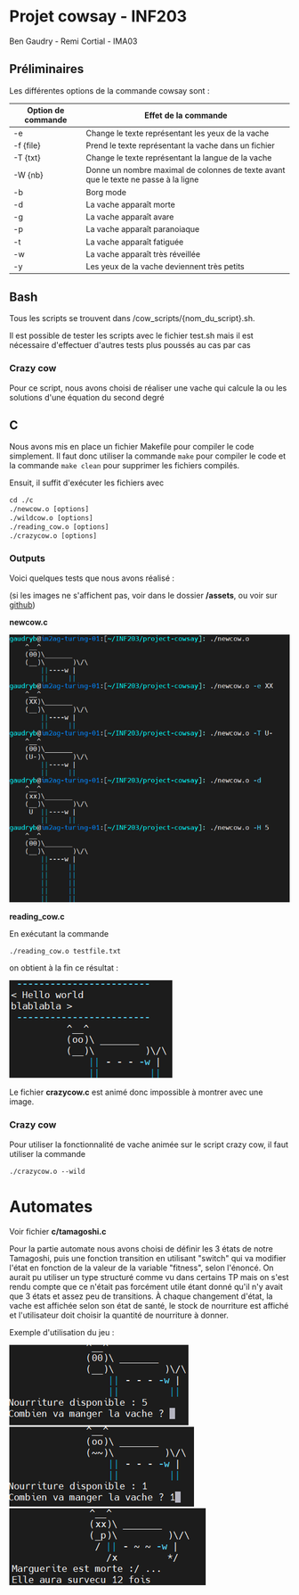 # Projet cowsay - INF203

Ben Gaudry - Remi Cortial - IMA03

## Préliminaires

Les différentes options de la commande cowsay sont : 

| Option de commande | Effet de la commande                                                                |
|--------------------|-------------------------------------------------------------------------------------|
| -e <txt>           | Change le texte représentant les yeux de la vache                                   |
| -f {file}          | Prend le texte représentant la vache dans un fichier                                |
| -T {txt}           | Change le texte représentant la langue de la vache                                  |
| -W {nb}            | Donne un nombre maximal de colonnes de texte avant que le texte ne passe à la ligne |
| -b                 | Borg mode                                                                           |
| -d                 | La vache apparaît morte                                                             |
| -g                 | La vache apparaît avare                                                             |
| -p                 | La vache apparaît paranoiaque                                                       |
| -t                 | La vache apparaît fatiguée                                                          |
| -w                 | La vache apparaît très réveillée                                                    |
| -y                 | Les yeux de la vache deviennent très petits                                         |

## Bash
Tous les scripts se trouvent dans /cow_scripts/{nom_du_script}.sh.

Il est possible de tester les scripts avec le fichier test.sh mais il est 
nécessaire d'effectuer d'autres tests plus poussés au cas par cas

### Crazy cow
Pour ce script, nous avons choisi de réaliser une vache qui calcule la ou les solutions d'une équation du second degré

## C
Nous avons mis en place un fichier Makefile pour compiler le code simplement. 
Il faut donc utiliser la commande `make` pour compiler le code et la commande `make clean` pour supprimer les fichiers compilés.

Ensuit, il suffit d'exécuter les fichiers avec 
```shell
cd ./c
./newcow.o [options]
./wildcow.o [options]
./reading_cow.o [options]
./crazycow.o [options]
```

### Outputs

Voici quelques tests que nous avons réalisé :

(si les images ne s'affichent pas, voir dans le dossier __/assets__, ou voir sur [github](https://github.com/bengaudry/project-cowsay/blob/main/compte_rendu.md))

__newcow.c__

![](assets/newcow_output.png)

__reading_cow.c__

En exécutant la commande 
```shell 
./reading_cow.o testfile.txt
```
on obtient à la fin ce résultat :

![](assets/reading_cow_output.png)

Le fichier __crazycow.c__ est animé donc impossible à montrer avec une image.

### Crazy cow
Pour utiliser la fonctionnalité de vache animée sur le script crazy cow, il faut 
utiliser la commande
```shell
./crazycow.o --wild
```

# Automates
Voir fichier __c/tamagoshi.c__

Pour la partie automate nous avons choisi de définir les 3 états de notre Tamagoshi, puis une fonction transition en utilisant "switch" qui va modifier l'état en fonction de la valeur de la variable "fitness", selon l'énoncé.
On aurait pu utiliser un type structuré comme vu dans certains TP mais on s'est rendu compte que ce n'était pas forcément utile étant donné qu'il n'y avait que 3 états et assez peu de transitions.
À chaque changement d'état, la vache est affichée selon son état de santé, le stock de nourriture est affiché et l'utilisateur doit choisir la quantité de nourriture à donner.

Exemple d'utilisation du jeu : 

![](assets/tamagoshi1.png)
![](assets/tamagoshi2.png)
![](assets/tamagoshi3.png)